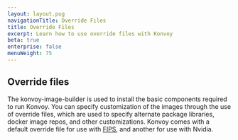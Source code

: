 ```yaml
---
layout: layout.pug
navigationTitle: Override Files
title: Override Files
excerpt: Learn how to use override files with Konvoy
beta: true
enterprise: false
menuWeight: 75
---
```

## Override files

The konvoy-image-builder is used to install the basic components required to run Konvoy. You can specify customization of the images through the use of override files, which are used to specify alternate package libraries, docker image repos, and other customizations. Konvoy comes with a default override file for use with [FIPS](../../fips/), and another for use with Nvidia.
